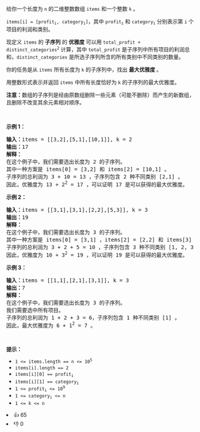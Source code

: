 <p>给你一个长度为 <code>n</code> 的二维整数数组 <code>items</code> 和一个整数 <code>k</code> 。</p>

<p><code>items[i] = [profit<sub>i</sub>, category<sub>i</sub>]</code>，其中 <code>profit<sub>i</sub></code> 和 <code>category<sub>i</sub></code> 分别表示第 <code>i</code> 个项目的利润和类别。</p>

<p>现定义&nbsp;<code>items</code> 的 <strong>子序列</strong> 的 <strong>优雅度</strong> 可以用 <code>total_profit + distinct_categories<sup>2</sup></code> 计算，其中 <code>total_profit</code> 是子序列中所有项目的利润总和，<code>distinct_categories</code> 是所选子序列所含的所有类别中不同类别的数量。</p>

<p>你的任务是从 <code>items</code> 所有长度为 <code>k</code> 的子序列中，找出 <strong>最大优雅度</strong> 。</p>

<p>用整数形式表示并返回 <code>items</code> 中所有长度恰好为 <code>k</code> 的子序列的最大优雅度。</p>

<p><strong>注意：</strong>数组的子序列是经由原数组删除一些元素（可能不删除）而产生的新数组，且删除不改变其余元素相对顺序。</p>

<p>&nbsp;</p>

<p><strong>示例 1：</strong></p>

<pre>
<strong>输入：</strong>items = [[3,2],[5,1],[10,1]], k = 2
<strong>输出：</strong>17
<strong>解释：
</strong>在这个例子中，我们需要选出长度为 2 的子序列。
其中一种方案是 items[0] = [3,2] 和 items[2] = [10,1] 。
子序列的总利润为 3 + 10 = 13 ，子序列包含 2 种不同类别 [2,1] 。
因此，优雅度为 13 + 2<sup>2</sup> = 17 ，可以证明 17 是可以获得的最大优雅度。 
</pre>

<p><strong>示例 2：</strong></p>

<pre>
<strong>输入：</strong>items = [[3,1],[3,1],[2,2],[5,3]], k = 3
<strong>输出：</strong>19
<strong>解释：</strong>
在这个例子中，我们需要选出长度为 3 的子序列。 
其中一种方案是 items[0] = [3,1] ，items[2] = [2,2] 和 items[3] = [5,3] 。
子序列的总利润为 3 + 2 + 5 = 10 ，子序列包含 3 种不同类别 [1, 2, 3] 。 
因此，优雅度为 10 + 3<sup>2</sup> = 19 ，可以证明 19 是可以获得的最大优雅度。</pre>

<p><strong>示例 3：</strong></p>

<pre>
<strong>输入：</strong>items = [[1,1],[2,1],[3,1]], k = 3
<strong>输出：</strong>7
<strong>解释：
</strong>在这个例子中，我们需要选出长度为 3 的子序列。
我们需要选中所有项目。
子序列的总利润为 1 + 2 + 3 = 6，子序列包含 1 种不同类别 [1] 。
因此，最大优雅度为 6 + 1<sup>2</sup> = 7 。</pre>

<p>&nbsp;</p>

<p><strong>提示：</strong></p>

<ul> 
 <li><code>1 &lt;= items.length == n &lt;= 10<sup>5</sup></code></li> 
 <li><code>items[i].length == 2</code></li> 
 <li><code>items[i][0] == profit<sub>i</sub></code></li> 
 <li><code>items[i][1] == category<sub>i</sub></code></li> 
 <li><code>1 &lt;= profit<sub>i</sub> &lt;= 10<sup>9</sup></code></li> 
 <li><code>1 &lt;= category<sub>i</sub> &lt;= n </code></li> 
 <li><code>1 &lt;= k &lt;= n</code></li> 
</ul>

<div><li>👍 65</li><li>👎 0</li></div>